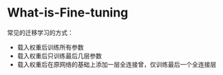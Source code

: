 # What-is-Fine-tuning

常见的迁移学习的方式：

* 载入权重后训练所有参数
* 载入权重后只训练最后几层参数
* 载入权重后在原网络的基础上添加一层全连接曾，仅训练最后一个全连接层

